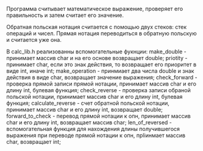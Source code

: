 
Программа считывает математическое выражение, проверяет его правильность и затем считает его значение.

Обратная польская нотация считается с помощью двух стеков: стек операций и чисел.
Прямая нотация переводиться в обратную польскую и считается уже она.

В calc_lib.h реализованны вспомогательные фукнции:
make_double - принимает массив char и на его основе возвращает double;
priotity - принимает char, если это знак действия, то возвращает его приоритет в виде int, иначе int;
make_operation - принмиает два числа double и знак действия в виде char, возвращает значение выражения;
check_forward - проверка прямой записи прямой нотации, принимает массив char и его длину int, булевая функция;
check_reverse - проверка записи обраной польской нотации, принимает массив char и его длину int, булевая функция;
calculate_reverse - счет обратной польской нотации, принимает массив char и его длину int, возвращает double;
forward_to_check - перевод прямой нотации к опн, принимает массив char и его длину int, возвращает массив char;
len_of_reversed - вспомогательная функция для нахождения длины получившегося выражения при переводе прямой нотации к опн, прliинмает массив char, возвращает int;
